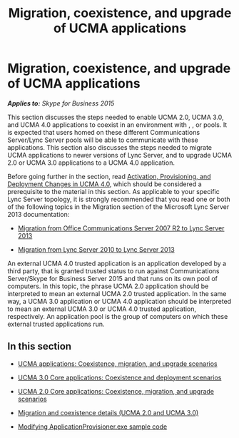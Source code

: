 ﻿---
title: Migration, coexistence, and upgrade of UCMA applications
TOCTitle: Migration, coexistence, and upgrade of UCMA applications
ms:assetid: 07b8c6c2-7cc7-4449-a6c2-3da177b34389
ms:mtpsurl: https://msdn.microsoft.com/en-us/library/Dn466137(v=office.16)
ms:contentKeyID: 65240055
ms.date: 07/27/2015
mtps_version: v=office.16
---

# Migration, coexistence, and upgrade of UCMA applications


_**Applies to:** Skype for Business 2015_

This section discusses the steps needed to enable UCMA 2.0, UCMA 3.0, and UCMA 4.0 applications to coexist in an environment with , , or pools. It is expected that users homed on these different Communications Server/Lync Server pools will be able to communicate with these applications. This section also discusses the steps needed to migrate UCMA applications to newer versions of Lync Server, and to upgrade UCMA 2.0 or UCMA 3.0 applications to a UCMA 4.0 application.

Before going further in the section, read [Activation, Provisioning, and Deployment Changes in UCMA 4.0](https://msdn.microsoft.com/en-us/library/gg253592\(v=office.16\)), which should be considered a prerequisite to the material in this section. As applicable to your specific Lync Server topology, it is strongly recommended that you read one or both of the following topics in the Migration section of the Microsoft Lync Server 2013 documentation:

  - [Migration from Office Communications Server 2007 R2 to Lync Server 2013](http://technet.microsoft.com/en-us/library/jj205375\(v=ocs.15\))

  - [Migration from Lync Server 2010 to Lync Server 2013](http://technet.microsoft.com/en-us/library/jj205369\(v=ocs.15\))

An external UCMA 4.0 trusted application is an application developed by a third party, that is granted trusted status to run against Communications Server/Skype for Business Server 2015 and that runs on its own pool of computers. In this topic, the phrase UCMA 2.0 application should be interpreted to mean an external UCMA 2.0 trusted application. In the same way, a UCMA 3.0 application or UCMA 4.0 application should be interpreted to mean an external UCMA 3.0 or UCMA 4.0 trusted application, respectively. An application pool is the group of computers on which these external trusted applications run.

## In this section

  - [UCMA applications: Coexistence, migration, and upgrade scenarios](ucma-applications-coexistence-migration-and-upgrade-scenarios.md)

  - [UCMA 3.0 Core applications: Coexistence and deployment scenarios](ucma-3-0-core-applications-coexistence-and-deployment-scenarios.md)

  - [UCMA 2.0 Core applications: Coexistence, migration, and upgrade scenarios](ucma-2-0-core-applications-coexistence-migration-and-upgrade-scenarios.md)

  - [Migration and coexistence details (UCMA 2.0 and UCMA 3.0)](migration-and-coexistence-details-ucma-2-0-and-ucma-3-0.md)

  - [Modifying ApplicationProvisioner.exe sample code](modifying-applicationprovisioner-exe-sample-code.md)

